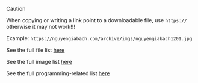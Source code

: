 > [!CAUTION]
> When copying or writing a link point to a downloadable file, use `https://` otherwise it may not work!!!
> 
> Example: `https://nguyengiabach.com/archive/imgs/nguyengiabach1201.jpg`

See the full file list [here](https://nguyengiabach.com/cdn/files/)

See the full image list [here](https://nguyengiabach.com/cdn/imgs/)

See the full programming-related list [here](https://nguyengiabach.com/cdn/programming/)

